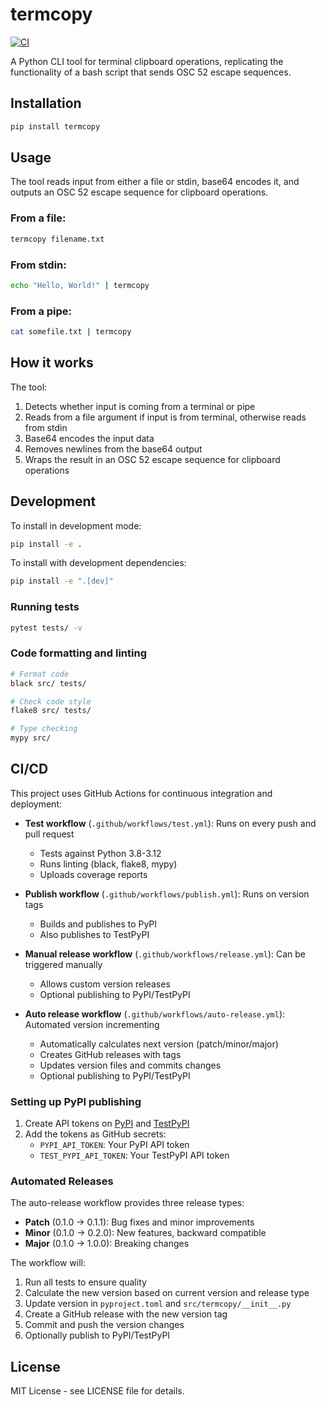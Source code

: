 # termcopy

[![CI](https://github.com/scaryPonens/termco-py/actions/workflows/test.yml/badge.svg)](https://github.com/scaryPonens/termco-py/actions/workflows/test.yml)

A Python CLI tool for terminal clipboard operations, replicating the functionality of a bash script that sends OSC 52 escape sequences.

## Installation

```bash
pip install termcopy
```

## Usage

The tool reads input from either a file or stdin, base64 encodes it, and outputs an OSC 52 escape sequence for clipboard operations.

### From a file:
```bash
termcopy filename.txt
```

### From stdin:
```bash
echo "Hello, World!" | termcopy
```

### From a pipe:
```bash
cat somefile.txt | termcopy
```

## How it works

The tool:
1. Detects whether input is coming from a terminal or pipe
2. Reads from a file argument if input is from terminal, otherwise reads from stdin
3. Base64 encodes the input data
4. Removes newlines from the base64 output
5. Wraps the result in an OSC 52 escape sequence for clipboard operations

## Development

To install in development mode:

```bash
pip install -e .
```

To install with development dependencies:

```bash
pip install -e ".[dev]"
```

### Running tests

```bash
pytest tests/ -v
```

### Code formatting and linting

```bash
# Format code
black src/ tests/

# Check code style
flake8 src/ tests/

# Type checking
mypy src/
```

## CI/CD

This project uses GitHub Actions for continuous integration and deployment:

- **Test workflow** (`.github/workflows/test.yml`): Runs on every push and pull request
  - Tests against Python 3.8-3.12
  - Runs linting (black, flake8, mypy)
  - Uploads coverage reports

- **Publish workflow** (`.github/workflows/publish.yml`): Runs on version tags
  - Builds and publishes to PyPI
  - Also publishes to TestPyPI

- **Manual release workflow** (`.github/workflows/release.yml`): Can be triggered manually
  - Allows custom version releases
  - Optional publishing to PyPI/TestPyPI

- **Auto release workflow** (`.github/workflows/auto-release.yml`): Automated version incrementing
  - Automatically calculates next version (patch/minor/major)
  - Creates GitHub releases with tags
  - Updates version files and commits changes
  - Optional publishing to PyPI/TestPyPI

### Setting up PyPI publishing

1. Create API tokens on [PyPI](https://pypi.org/manage/account/token/) and [TestPyPI](https://test.pypi.org/manage/account/token/)
2. Add the tokens as GitHub secrets:
   - `PYPI_API_TOKEN`: Your PyPI API token
   - `TEST_PYPI_API_TOKEN`: Your TestPyPI API token

### Automated Releases

The auto-release workflow provides three release types:

- **Patch** (0.1.0 → 0.1.1): Bug fixes and minor improvements
- **Minor** (0.1.0 → 0.2.0): New features, backward compatible
- **Major** (0.1.0 → 1.0.0): Breaking changes

The workflow will:
1. Run all tests to ensure quality
2. Calculate the new version based on current version and release type
3. Update version in `pyproject.toml` and `src/termcopy/__init__.py`
4. Create a GitHub release with the new version tag
5. Commit and push the version changes
6. Optionally publish to PyPI/TestPyPI

## License

MIT License - see LICENSE file for details.
